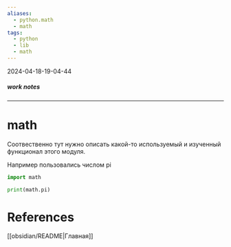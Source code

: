 ```yaml
---
aliases:
  - python.math
  - math
tags:
  - python
  - lib
  - math
---
```

2024-04-18-19-04-44
##### work notes

_______________________________
# math
Соотвественно тут нужно описать какой-то используемый и изученный функционал этого модуля. 

Например пользовались числом pi
```python
import math

print(math.pi)
```

# References
[[obsidian/README|Главная]]

